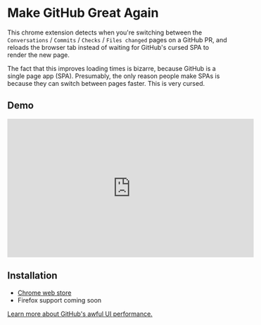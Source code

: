 # Make GitHub Great Again

This chrome extension detects when you're switching between the `Conversations` / `Commits` / `Checks` / `Files changed` pages on a GitHub PR, and reloads the browser tab instead of waiting for GitHub's cursed SPA to render the new page.

The fact that this improves loading times is bizarre, because GitHub is a single page app (SPA). Presumably, the only reason people make SPAs is because they can switch between pages faster. This is very cursed.

## Demo

<iframe width="560" height="315" src="https://www.youtube.com/embed/fljxEVUIuE0?si=wsoZ0ZUUwTCIOg73" title="YouTube video player" frameborder="0" allow="accelerometer; autoplay; clipboard-write; encrypted-media; gyroscope; picture-in-picture; web-share" referrerpolicy="strict-origin-when-cross-origin" allowfullscreen></iframe>

## Installation
- [Chrome web store](https://chromewebstore.google.com/detail/make-github-great-again/pblbdbcpfdpmhmcmgjmggdigeakhmend)
- Firefox support coming soon

[Learn more about GitHub's awful UI performance.](https://yoyo-code.com/why-is-github-ui-getting-so-much-slower/)
